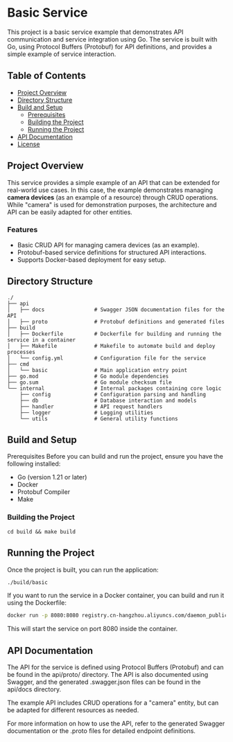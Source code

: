 # Basic Service

This project is a basic service example that demonstrates API communication and service integration using Go. The service is built with Go, using Protocol Buffers (Protobuf) for API definitions, and provides a simple example of service interaction.

## Table of Contents

- [Project Overview](#project-overview)
- [Directory Structure](#directory-structure)
- [Build and Setup](#build-and-setup)
    - [Prerequisites](#prerequisites)
    - [Building the Project](#building-the-project)
    - [Running the Project](#running-the-project)
- [API Documentation](#api-documentation)
- [License](#license)

## Project Overview

This service provides a simple example of an API that can be extended for real-world use cases. In this case, the example demonstrates managing **camera devices** (as an example of a resource) through CRUD operations. While "camera" is used for demonstration purposes, the architecture and API can be easily adapted for other entities.

### Features
- Basic CRUD API for managing camera devices (as an example).
- Protobuf-based service definitions for structured API interactions.
- Supports Docker-based deployment for easy setup.

## Directory Structure

```plaintext
./
├── api
│   ├── docs                # Swagger JSON documentation files for the API
│   ├── proto               # Protobuf definitions and generated files
├── build
│   ├── Dockerfile          # Dockerfile for building and running the service in a container
│   ├── Makefile            # Makefile to automate build and deploy processes
│   └── config.yml          # Configuration file for the service
├── cmd
│   └── basic               # Main application entry point
├── go.mod                  # Go module dependencies
├── go.sum                  # Go module checksum file
└── internal                # Internal packages containing core logic
    ├── config              # Configuration parsing and handling
    ├── db                  # Database interaction and models
    ├── handler             # API request handlers
    ├── logger              # Logging utilities
    └── utils               # General utility functions
```

## Build and Setup
Prerequisites
Before you can build and run the project, ensure you have the following installed:

- Go (version 1.21 or later)
- Docker
- Protobuf Compiler
- Make
### Building the Project

```shell
cd build && make build
```

## Running the Project
Once the project is built, you can run the application:

```bash
./build/basic
```
If you want to run the service in a Docker container, you can build and run it using the Dockerfile:

```bash
docker run -p 8080:8080 registry.cn-hangzhou.aliyuncs.com/daemon_public/basic:v1.0.0
```
This will start the service on port 8080 inside the container.

## API Documentation
The API for the service is defined using Protocol Buffers (Protobuf) and can be found in the api/proto/ directory. The API is also documented using Swagger, and the generated .swagger.json files can be found in the api/docs directory.

The example API includes CRUD operations for a "camera" entity, but can be adapted for different resources as needed.

For more information on how to use the API, refer to the generated Swagger documentation or the .proto files for detailed endpoint definitions.
